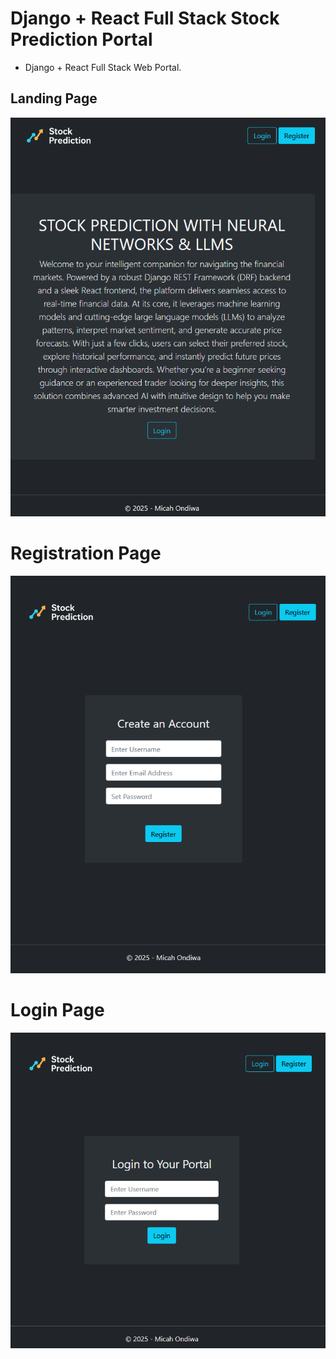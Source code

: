 # Django + React Full Stack Stock Prediction Portal

- Django + React Full Stack Web Portal.
## Landing Page
![alt text](home.png)

# Registration Page
![alt text](register.png)

# Login Page

![alt text](login.png)
